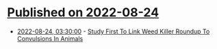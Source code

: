 # [Published on 2022-08-24](index.md)

* [2022-08-24, 03:30:00](https://science.slashdot.org/story/22/08/23/2121248/study-first-to-link-weed-killer-roundup-to-convulsions-in-animals?utm_source=rss1.0mainlinkanon&utm_medium=feed) - [Study First To Link Weed Killer Roundup To Convulsions In Animals](https://science.slashdot.org/story/22/08/23/2121248/study-first-to-link-weed-killer-roundup-to-convulsions-in-animals?utm_source=rss1.0mainlinkanon&utm_medium=feed)
